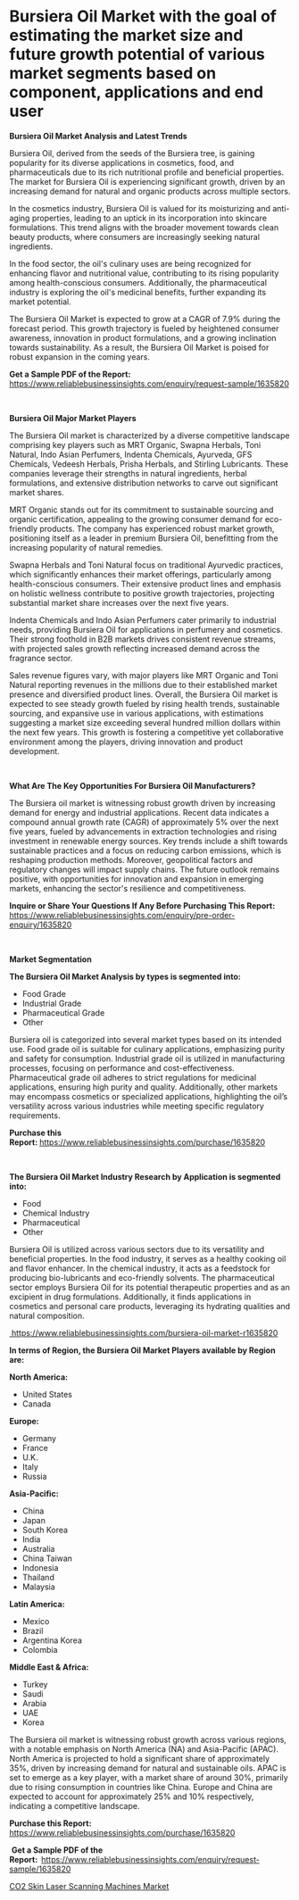 <p><h1>Bursiera Oil Market with the goal of estimating the market size and future growth potential of various market segments based on component, applications and end user</h1></p><p><strong>Bursiera Oil Market Analysis and Latest Trends</strong></p>
<p><p>Bursiera Oil, derived from the seeds of the Bursiera tree, is gaining popularity for its diverse applications in cosmetics, food, and pharmaceuticals due to its rich nutritional profile and beneficial properties. The market for Bursiera Oil is experiencing significant growth, driven by an increasing demand for natural and organic products across multiple sectors.</p><p>In the cosmetics industry, Bursiera Oil is valued for its moisturizing and anti-aging properties, leading to an uptick in its incorporation into skincare formulations. This trend aligns with the broader movement towards clean beauty products, where consumers are increasingly seeking natural ingredients.</p><p>In the food sector, the oil's culinary uses are being recognized for enhancing flavor and nutritional value, contributing to its rising popularity among health-conscious consumers. Additionally, the pharmaceutical industry is exploring the oil's medicinal benefits, further expanding its market potential.</p><p>The Bursiera Oil Market is expected to grow at a CAGR of 7.9% during the forecast period. This growth trajectory is fueled by heightened consumer awareness, innovation in product formulations, and a growing inclination towards sustainability. As a result, the Bursiera Oil Market is poised for robust expansion in the coming years.</p></p>
<p><strong>Get a Sample PDF of the Report:&nbsp;</strong> <a href="https://www.reliablebusinessinsights.com/enquiry/request-sample/1635820?utm_campaign=3084&utm_medium=2&utm_source=Github&utm_content=ia&utm_term=23032025&utm_id=bursiera-oil">https://www.reliablebusinessinsights.com/enquiry/request-sample/1635820</a></p>
<p>&nbsp;</p>
<p><strong>Bursiera Oil Major Market Players</strong></p>
<p><p>The Bursiera Oil market is characterized by a diverse competitive landscape comprising key players such as MRT Organic, Swapna Herbals, Toni Natural, Indo Asian Perfumers, Indenta Chemicals, Ayurveda, GFS Chemicals, Vedeesh Herbals, Prisha Herbals, and Stirling Lubricants. These companies leverage their strengths in natural ingredients, herbal formulations, and extensive distribution networks to carve out significant market shares.</p><p>MRT Organic stands out for its commitment to sustainable sourcing and organic certification, appealing to the growing consumer demand for eco-friendly products. The company has experienced robust market growth, positioning itself as a leader in premium Bursiera Oil, benefitting from the increasing popularity of natural remedies.</p><p>Swapna Herbals and Toni Natural focus on traditional Ayurvedic practices, which significantly enhances their market offerings, particularly among health-conscious consumers. Their extensive product lines and emphasis on holistic wellness contribute to positive growth trajectories, projecting substantial market share increases over the next five years.</p><p>Indenta Chemicals and Indo Asian Perfumers cater primarily to industrial needs, providing Bursiera Oil for applications in perfumery and cosmetics. Their strong foothold in B2B markets drives consistent revenue streams, with projected sales growth reflecting increased demand across the fragrance sector.</p><p>Sales revenue figures vary, with major players like MRT Organic and Toni Natural reporting revenues in the millions due to their established market presence and diversified product lines. Overall, the Bursiera Oil market is expected to see steady growth fueled by rising health trends, sustainable sourcing, and expansive use in various applications, with estimations suggesting a market size exceeding several hundred million dollars within the next few years. This growth is fostering a competitive yet collaborative environment among the players, driving innovation and product development.</p></p>
<p>&nbsp;</p>
<p><strong>What Are The Key Opportunities For Bursiera Oil Manufacturers?</strong></p>
<p><p>The Bursiera oil market is witnessing robust growth driven by increasing demand for energy and industrial applications. Recent data indicates a compound annual growth rate (CAGR) of approximately 5% over the next five years, fueled by advancements in extraction technologies and rising investment in renewable energy sources. Key trends include a shift towards sustainable practices and a focus on reducing carbon emissions, which is reshaping production methods. Moreover, geopolitical factors and regulatory changes will impact supply chains. The future outlook remains positive, with opportunities for innovation and expansion in emerging markets, enhancing the sector's resilience and competitiveness.</p></p>
<p><strong>Inquire or Share Your Questions If Any Before Purchasing This Report:</strong> <a href="https://www.reliablebusinessinsights.com/enquiry/pre-order-enquiry/1635820?utm_campaign=3084&utm_medium=2&utm_source=Github&utm_content=ia&utm_term=23032025&utm_id=bursiera-oil">https://www.reliablebusinessinsights.com/enquiry/pre-order-enquiry/1635820</a></p>
<p>&nbsp;</p>
<p><strong>Market Segmentation</strong></p>
<p><strong>The Bursiera Oil Market Analysis by types is segmented into:</strong></p>
<p><ul><li>Food Grade</li><li>Industrial Grade</li><li>Pharmaceutical Grade</li><li>Other</li></ul></p>
<p><p>Bursiera oil is categorized into several market types based on its intended use. Food grade oil is suitable for culinary applications, emphasizing purity and safety for consumption. Industrial grade oil is utilized in manufacturing processes, focusing on performance and cost-effectiveness. Pharmaceutical grade oil adheres to strict regulations for medicinal applications, ensuring high purity and quality. Additionally, other markets may encompass cosmetics or specialized applications, highlighting the oil’s versatility across various industries while meeting specific regulatory requirements.</p></p>
<p><strong>Purchase this Report:&nbsp;</strong><a href="https://www.reliablebusinessinsights.com/purchase/1635820?utm_campaign=3084&utm_medium=2&utm_source=Github&utm_content=ia&utm_term=23032025&utm_id=bursiera-oil">https://www.reliablebusinessinsights.com/purchase/1635820</a></p>
<p>&nbsp;</p>
<p><strong>The Bursiera Oil Market Industry Research by Application is segmented into:</strong></p>
<p><ul><li>Food</li><li>Chemical Industry</li><li>Pharmaceutical</li><li>Other</li></ul></p>
<p><p>Bursiera Oil is utilized across various sectors due to its versatility and beneficial properties. In the food industry, it serves as a healthy cooking oil and flavor enhancer. In the chemical industry, it acts as a feedstock for producing bio-lubricants and eco-friendly solvents. The pharmaceutical sector employs Bursiera Oil for its potential therapeutic properties and as an excipient in drug formulations. Additionally, it finds applications in cosmetics and personal care products, leveraging its hydrating qualities and natural composition.</p></p>
<p><a href="https://www.reliablebusinessinsights.com/bursiera-oil-market-r1635820?utm_campaign=3084&utm_medium=2&utm_source=Github&utm_content=ia&utm_term=23032025&utm_id=bursiera-oil">&nbsp;https://www.reliablebusinessinsights.com/bursiera-oil-market-r1635820</a></p>
<p><strong>In terms of Region, the Bursiera Oil Market Players available by Region are:</strong></p>
<p>
    <p> <strong> North America: </strong>
        <ul>
            <li>United States</li>
            <li>Canada</li>
        </ul>
        </p> 
    <p> <strong> Europe: </strong>
        <ul>
            <li>Germany</li>
            <li>France</li>
            <li>U.K.</li>
            <li>Italy</li>
            <li>Russia</li>
        </ul>
        </p> 
    <p> <strong> Asia-Pacific: </strong>
        <ul>
            <li>China</li>
            <li>Japan</li>
            <li>South Korea</li>
            <li>India</li>
            <li>Australia</li>
            <li>China Taiwan</li>
            <li>Indonesia</li>
            <li>Thailand</li>
            <li>Malaysia</li>
        </ul>
        </p> 
    <p> <strong> Latin America: </strong>
        <ul>
            <li>Mexico</li>
            <li>Brazil</li>
            <li>Argentina Korea</li>
            <li>Colombia</li>
        </ul>
        </p> 
    <p> <strong> Middle East & Africa: </strong>
        <ul>
            <li>Turkey</li>
            <li>Saudi</li>
            <li>Arabia</li>
            <li>UAE</li>
            <li>Korea</li>
        </ul>
    </p>
    </p>
<p><p>The Bursiera oil market is witnessing robust growth across various regions, with a notable emphasis on North America (NA) and Asia-Pacific (APAC). North America is projected to hold a significant share of approximately 35%, driven by increasing demand for natural and sustainable oils. APAC is set to emerge as a key player, with a market share of around 30%, primarily due to rising consumption in countries like China. Europe and China are expected to account for approximately 25% and 10% respectively, indicating a competitive landscape.</p></p>
<p><strong>Purchase this Report: </strong><a href="https://www.reliablebusinessinsights.com/purchase/1635820?utm_campaign=3084&utm_medium=2&utm_source=Github&utm_content=ia&utm_term=23032025&utm_id=bursiera-oil">https://www.reliablebusinessinsights.com/purchase/1635820</a></p>
<p>&nbsp;<strong>Get a Sample PDF of the Report:&nbsp;&nbsp;</strong><a href="https://www.reliablebusinessinsights.com/enquiry/request-sample/1635820?utm_campaign=3084&utm_medium=2&utm_source=Github&utm_content=ia&utm_term=23032025&utm_id=bursiera-oil">https://www.reliablebusinessinsights.com/enquiry/request-sample/1635820</a></p>
<p><strong></strong></p>
<p><p><a href="https://github.com/daphnyvashdi/Market-Research-Report-List-1/blob/main/co2-skin-laser-scanning-machines-market.md?utm_campaign=3084&utm_medium=2&utm_source=Github&utm_content=ia&utm_term=23032025&utm_id=bursiera-oil">CO2 Skin Laser Scanning Machines Market</a></p></p>